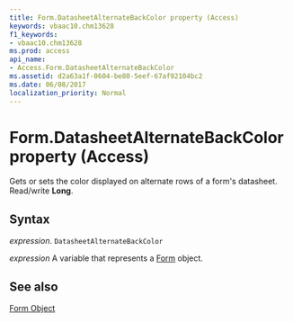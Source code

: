 ```yaml
---
title: Form.DatasheetAlternateBackColor property (Access)
keywords: vbaac10.chm13628
f1_keywords:
- vbaac10.chm13628
ms.prod: access
api_name:
- Access.Form.DatasheetAlternateBackColor
ms.assetid: d2a63a1f-0604-be80-5eef-67af92104bc2
ms.date: 06/08/2017
localization_priority: Normal
---
```



# Form.DatasheetAlternateBackColor property (Access)

Gets or sets the color displayed on alternate rows of a form's datasheet. Read/write  **Long**.


## Syntax

_expression_. `DatasheetAlternateBackColor`

_expression_ A variable that represents a [Form](Access.Form.md) object.


## See also


[Form Object](Access.Form.md)

